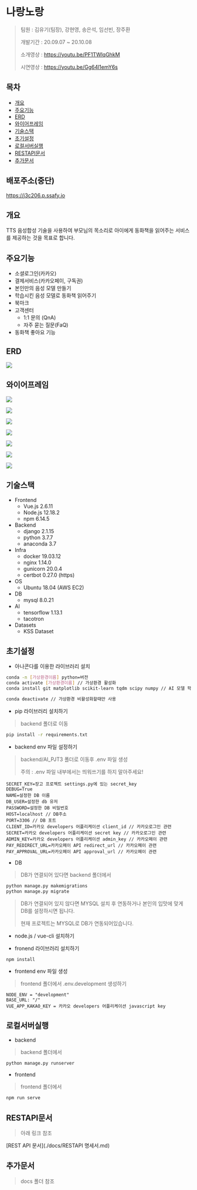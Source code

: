 # 나랑노랑

> 팀원 : 김유기(팀장), 강현영, 송은석, 임선빈, 장주환
>
> 개발기간 : 20.09.07 ~ 20.10.08
>
> 소개영상 : https://youtu.be/PF1TWlqGhkM
>
> 시연영상 : https://youtu.be/Gg64l1emY6s



## 목차

- [개요](#개요)
- [주요기능](#주요기능)
- [ERD](#ERD)
- [와이어프레임](#와이어프레임)
- [기술스택](#기술스택)
- [초기설정](#초기설정)
- [로컬서버실행](#로컬서버실행)
- [RESTAPI문서](#restapi문서)
- [추가문서](#추가문서)



## 배포주소(중단)

https://j3c206.p.ssafy.io



## 개요

TTS 음성합성 기술을 사용하여 부모님의 목소리로 아이에게 동화책을 읽어주는 서비스를 제공하는 것을 목표로 합니다.



## 주요기능
* 소셜로그인(카카오)
* 결제서비스(카카오페이, 구독권)
* 본인만의 음성 모델 만들기
* 학습시킨 음성 모델로 동화책 읽어주기
* 북마크
* 고객센터
  * 1:1 문의 (QnA)
  * 자주 묻는 질문(FaQ)
* 동화책 좋아요 기능



## ERD

![](./docs/image/erd.png)



## 와이어프레임

![](./docs/image/image-20200915173741238.png)

![](./docs/image/image-20200915173804294.png)

![](./docs/image/image-20200915173841020.png)

![](./docs/image/image-20200915173912559.png)

![](./docs/image/image-20200915174003480.png)

![](./docs/image/image-20200915174036842.png)

![](./docs/image/image-20200915174058231.png)



## 기술스택

* Frontend
  * Vue.js 2.6.11
  * Node.js 12.18.2
  * npm 6.14.5
* Backend
  * django 2.1.15
  * python 3.7.7
  * anaconda 3.7
* Infra
  * docker 19.03.12
  * nginx 1.14.0
  * gunicorn 20.0.4
  * certbot 0.27.0 (https)
* OS
  * Ubuntu 18.04 (AWS EC2)
* DB 
  * mysql 8.0.21
* AI
  * tensorflow 1.13.1
  * tacotron
* Datasets
  * KSS Dataset



## 초기설정

- 아나콘다를 이용한 라이브러리 설치

```bash
conda -n [가상환경이름] python=버전
conda activate [가상환경이름] // 가상환경 활성화
conda install git matplotlib scikit-learn tqdm scipy numpy // AI 모델 학습을 위한 라이브러리

conda deactivate // 가상환경 비활성화할때만 사용
```



- pip 라이브러리 설치하기

> backend 폴더로 이동

```bash
pip install -r requirements.txt
```



- backend env 파일 설정하기

> backend/AI_PJT3 폴더로 이동후 .env 파일 생성
>
> 주의 : .env 파일 내부에서는 띄워쓰기를 하지 말아주세요!

```.env
SECRET_KEY=장고 프로젝트 settings.py에 있는 secret_key
DEBUG=True
NAME=설정한 DB 이름
DB_USER=설정한 db 유저
PASSWORD=설정한 DB 비밀번호
HOST=localhost // DB주소 
PORT=3306 // DB 포트
CLIENT_ID=카카오 developers 어플리케이션 client_id // 카카오로그인 관련
SECRET=카카오 developers 어플리케이션 secret key // 카카오로그인 관련
ADMIN_KEY=카카오 developers 어플리케이션 admin_key // 카카오페이 관련
PAY_REDIRECT_URL=카카오페이 API redirect_url // 카카오페이 관련 
PAY_APPROVAL_URL=카카오페이 API approval_url // 카카오페이 관련
```



- DB

> DB가 연결되어 있다면 backend 폴더에서

```bash
python manage.py makemigrations
python manage.py migrate
```

> DB가 연결되어 있지 않다면 MYSQL 설치 후 연동하거나 본인의 입맛에 맞게 DB를 설정하시면 됩니다.
>
> 현재 프로젝트는 MYSQL로 DB가 연동되어있습니다.



- node.js / vue-cli 설치하기

- fronend 라이브러리 설치하기

```
npm install 
```



- frontend env 파일 생성

> frontend 폴더에서 .env.development 생성하기

```.env.development
NODE_ENV = "development"
BASE_URL: "/"
VUE_APP_KAKAO_KEY = 카카오 developers 어플리케이션 javascript key
```



## 로컬서버실행

- backend

> backend 폴더에서

```bash
python manage.py runserver
```



- frontend

> frontend 폴더에서

```bash
npm run serve
```



## RESTAPI문서

> 아래 링크 참조

[REST API 문서](./docs/RESTAPI 명세서.md)



## 추가문서

> docs 폴더 참조